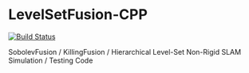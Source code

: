 # LevelSetFusion-CPP

[![Build Status](https://travis-ci.com/Algomorph/LevelSetFusionExperimentsCPP.svg?branch=master)](https://travis-ci.com/Algomorph/LevelSetFusionExperimentsCPP)

SobolevFusion / KillingFusion / Hierarchical Level-Set Non-Rigid SLAM Simulation / Testing Code
